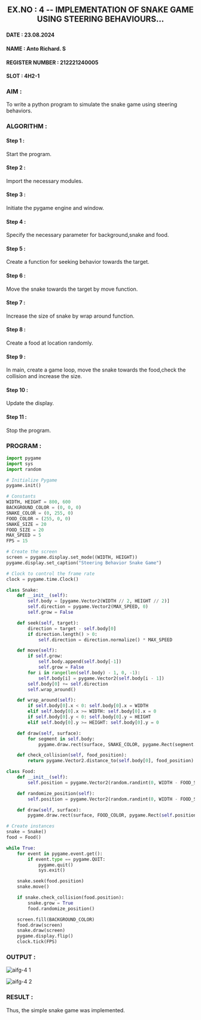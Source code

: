 ## <p align="center"> EX.NO : 4 -- IMPLEMENTATION OF SNAKE GAME USING STEERING BEHAVIOURS... </p>

#### DATE : 23.08.2024      
#### NAME : Anto Richard. S
#### REGISTER NUMBER : 212221240005
#### SLOT : 4H2-1

### AIM :

To write a python program to simulate the snake game using steering behaviors.

### ALGORITHM :

#### Step 1 : 

Start the program.

#### Step 2 :

Import the necessary modules.

#### Step 3 :

Initiate the pygame engine and window.

#### Step 4 :

Specify the necessary parameter for background,snake and food.

#### Step 5 :

Create a function for seeking behavior towards the target.

#### Step 6 :

Move the snake towards the target by move function.

#### Step 7 :

Increase the size of snake by wrap around function.

#### Step 8 :

Create a food at location randomly.

#### Step 9 :

In main, create a game loop, move the snake towards the food,check the collision and increase the size.

#### Step 10 :

Update the display.

#### Step 11 :

Stop the program.

 ### PROGRAM :
 
```python
import pygame
import sys
import random

# Initialize Pygame
pygame.init()

# Constants
WIDTH, HEIGHT = 800, 600
BACKGROUND_COLOR = (0, 0, 0)
SNAKE_COLOR = (0, 255, 0)
FOOD_COLOR = (255, 0, 0)
SNAKE_SIZE = 20
FOOD_SIZE = 20
MAX_SPEED = 5
FPS = 15

# Create the screen
screen = pygame.display.set_mode((WIDTH, HEIGHT))
pygame.display.set_caption("Steering Behavior Snake Game")

# Clock to control the frame rate
clock = pygame.time.Clock()
```

```python
class Snake:
    def __init__(self):
        self.body = [pygame.Vector2(WIDTH // 2, HEIGHT // 2)]
        self.direction = pygame.Vector2(MAX_SPEED, 0)
        self.grow = False

    def seek(self, target):
        direction = target - self.body[0]
        if direction.length() > 0:
            self.direction = direction.normalize() * MAX_SPEED

    def move(self):
        if self.grow:
            self.body.append(self.body[-1])
            self.grow = False
        for i in range(len(self.body) - 1, 0, -1):
            self.body[i] = pygame.Vector2(self.body[i - 1])
        self.body[0] += self.direction
        self.wrap_around()

    def wrap_around(self):
        if self.body[0].x < 0: self.body[0].x = WIDTH
        elif self.body[0].x >= WIDTH: self.body[0].x = 0
        if self.body[0].y < 0: self.body[0].y = HEIGHT
        elif self.body[0].y >= HEIGHT: self.body[0].y = 0

    def draw(self, surface):
        for segment in self.body:
            pygame.draw.rect(surface, SNAKE_COLOR, pygame.Rect(segment.x, segment.y, SNAKE_SIZE, SNAKE_SIZE))

    def check_collision(self, food_position):
        return pygame.Vector2.distance_to(self.body[0], food_position) < SNAKE_SIZE
```

```python
class Food:
    def __init__(self):
        self.position = pygame.Vector2(random.randint(0, WIDTH - FOOD_SIZE), random.randint(0, HEIGHT - FOOD_SIZE))

    def randomize_position(self):
        self.position = pygame.Vector2(random.randint(0, WIDTH - FOOD_SIZE), random.randint(0, HEIGHT - FOOD_SIZE))

    def draw(self, surface):
        pygame.draw.rect(surface, FOOD_COLOR, pygame.Rect(self.position.x, self.position.y, FOOD_SIZE, FOOD_SIZE))

# Create instances
snake = Snake()
food = Food()
```

```python
while True:
    for event in pygame.event.get():
        if event.type == pygame.QUIT:
            pygame.quit()
            sys.exit()

    snake.seek(food.position)
    snake.move()

    if snake.check_collision(food.position):
        snake.grow = True
        food.randomize_position()

    screen.fill(BACKGROUND_COLOR)
    food.draw(screen)
    snake.draw(screen)
    pygame.display.flip()
    clock.tick(FPS)
```

### OUTPUT :

![aifg-4 1](https://github.com/user-attachments/assets/88aab7c8-1efc-4945-bd12-25a42bcc11f0)

![aifg-4 2](https://github.com/user-attachments/assets/933abe10-8861-4ea8-bd62-84e39174cceb)

### RESULT :

Thus, the simple snake game was implemented.


